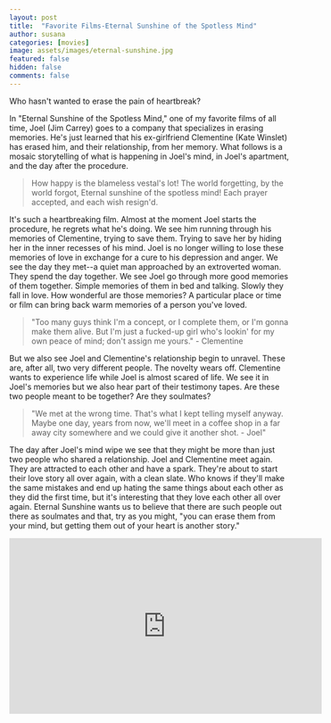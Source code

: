 ```yaml
---
layout: post
title:  "Favorite Films-Eternal Sunshine of the Spotless Mind"
author: susana
categories: [movies]
image: assets/images/eternal-sunshine.jpg
featured: false
hidden: false
comments: false
---
```


Who hasn't wanted to erase the pain of heartbreak?

In "Eternal Sunshine of the Spotless Mind," one of my favorite films of all time, Joel (Jim Carrey) goes to a company that specializes in erasing memories. He's just learned that his ex-girlfriend Clementine (Kate Winslet) has erased him, and their relationship, from her memory. What follows is a mosaic storytelling of what is happening in Joel's mind, in Joel's apartment, and the day after the procedure.

>How happy is the blameless vestal's lot!
>The world forgetting, by the world forgot,
>Eternal sunshine of the spotless mind!
>Each prayer accepted, and each wish resign'd.

It's such a heartbreaking film. Almost at the moment Joel starts the procedure, he regrets what he's doing. We see him running through his memories of Clementine, trying to save them. Trying to save her by hiding her in the inner recesses of his mind. Joel is no longer willing to lose these memories of love in exchange for a cure to his depression and anger. We see the day they met--a quiet man approached by an extroverted woman. They spend the day together. We see Joel go through more good memories of them together. Simple memories of them in bed and talking. Slowly they fall in love. How wonderful are those memories? A particular place or time or film can bring back warm memories of a person you've loved.

>"Too many guys think I'm a concept, or I complete them, or I'm gonna make them alive. But I'm just a fucked-up girl who's lookin' for my own peace of mind; don't assign me yours." - Clementine

But we also see Joel and Clementine's relationship begin to unravel. These are, after all, two very different people. The novelty wears off. Clementine wants to experience life while Joel is almost scared of life. We see it in Joel's memories but we also hear part of their testimony tapes. Are these two people meant to be together? Are they soulmates?

>"We met at the wrong time. That's what I kept telling myself anyway. Maybe one day, years from now, we'll meet in a coffee shop in a far away city somewhere and we could give it another shot. - Joel"

The day after Joel's mind wipe we see that they might be more than just two people who shared a relationship. Joel and Clementine meet again. They are attracted to each other and have a spark. They're about to start their love story all over again, with a clean slate. Who knows if they'll make the same mistakes and end up hating the same things about each other as they did the first time, but it's interesting that they love each other all over again. Eternal Sunshine wants us to believe that there are such people out there as soulmates and that, try as you might, "you can erase them from your mind, but getting them out of your heart is another story."

<div style=“text-align: center”> <iframe width="560" height="315" src="https://www.youtube.com/embed/07-QBnEkgXU" frameborder="0" allow="accelerometer; autoplay; encrypted-media; gyroscope; picture-in-picture" allowfullscreen></iframe> </div>
